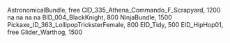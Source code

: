 AstronomicalBundle, free
CID_335_Athena_Commando_F_Scrapyard, 1200
na
na
na
na
BID_004_BlackKnight, 800
NinjaBundle, 1500
Pickaxe_ID_363_LollipopTricksterFemale, 800
 EID_Tidy, 500
EID_HipHop01, free
Glider_Warthog, 1500
